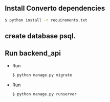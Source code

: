 ## Install Converto dependencies
  ```bash
  $ python install -r requirements.txt
  ```

##  create database psql.

## Run backend_api
* Run
  ```bash
  $ python manage.py migrate
  ```

* Run
  ```bash
  $ python manage.py runserver
  ```

